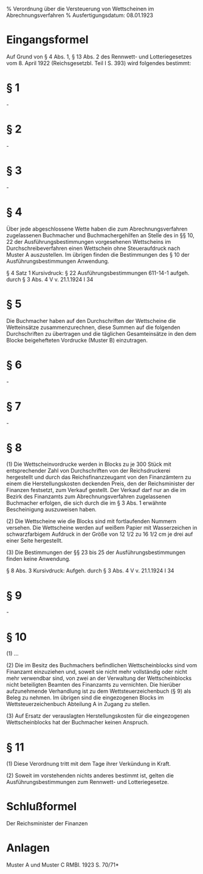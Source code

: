 % Verordnung über die Versteuerung von Wettscheinen im Abrechnungsverfahren
% Ausfertigungsdatum: 08.01.1923
 
# Eingangsformel

Auf Grund von § 4 Abs. 1, § 13 Abs. 2 des Rennwett- und Lotteriegesetzes vom 8. April 1922 (Reichsgesetzbl. Teil I S. 393) wird folgendes bestimmt:

# § 1

\-

# § 2

\-

# § 3

\-

# § 4

Über jede abgeschlossene Wette haben die zum Abrechnungsverfahren zugelassenen Buchmacher und Buchmachergehilfen an Stelle des in §§ 10, 22 der Ausführungsbestimmungen vorgesehenen Wettscheins im Durchschreibeverfahren einen Wettschein ohne Steueraufdruck nach Muster A auszustellen. Im übrigen finden die Bestimmungen des § 10 der Ausführungsbestimmungen Anwendung.

§ 4 Satz 1 Kursivdruck: § 22 Ausführungsbestimmungen 611-14-1 aufgeh. durch § 3 Abs. 4 V v. 21.1.1924 I 34

# § 5

Die Buchmacher haben auf den Durchschriften der Wettscheine die Wetteinsätze zusammenzurechnen, diese Summen auf die folgenden Durchschriften zu übertragen und die täglichen Gesamteinsätze in den dem Blocke beigehefteten Vordrucke (Muster B) einzutragen.

# § 6

\-

# § 7

\-

# § 8

(1) Die Wettscheinvordrucke werden in Blocks zu je 300 Stück mit entsprechender Zahl von Durchschriften von der Reichsdruckerei hergestellt und durch das Reichsfinanzzeugamt von den Finanzämtern zu einem die Herstellungskosten deckenden Preis, den der Reichsminister der Finanzen festsetzt, zum Verkauf gestellt. Der Verkauf darf nur an die im Bezirk des Finanzamts zum Abrechnungsverfahren zugelassenen Buchmacher erfolgen, die sich durch die im § 3 Abs. 1 erwähnte Bescheinigung auszuweisen haben.

(2) Die Wettscheine wie die Blocks sind mit fortlaufenden Nummern versehen. Die Wettscheine werden auf weißem Papier mit Wasserzeichen in schwarzfarbigem Aufdruck in der Größe von 12 1/2 zu 16 1/2 cm je drei auf einer Seite hergestellt.

(3) Die Bestimmungen der §§ 23 bis 25 der Ausführungsbestimmungen finden keine Anwendung.

§ 8 Abs. 3 Kursivdruck: Aufgeh. durch § 3 Abs. 4 V v. 21.1.1924 I 34

# § 9

\-

# § 10

(1) ...

(2) Die im Besitz des Buchmachers befindlichen Wettscheinblocks sind vom Finanzamt einzuziehen und, soweit sie nicht mehr vollständig oder nicht mehr verwendbar sind, von zwei an der Verwaltung der Wettscheinblocks nicht beteiligten Beamten des Finanzamts zu vernichten. Die hierüber aufzunehmende Verhandlung ist zu dem Wettsteuerzeichenbuch (§ 9) als Beleg zu nehmen. Im übrigen sind die eingezogenen Blocks im Wettsteuerzeichenbuch Abteilung A in Zugang zu stellen.

(3) Auf Ersatz der verauslagten Herstellungskosten für die eingezogenen Wettscheinblocks hat der Buchmacher keinen Anspruch.

# § 11

(1) Diese Verordnung tritt mit dem Tage ihrer Verkündung in Kraft.

(2) Soweit im vorstehenden nichts anderes bestimmt ist, gelten die Ausführungsbestimmungen zum Rennwett- und Lotteriegesetze.

# Schlußformel

Der Reichsminister der Finanzen

# Anlagen

Muster A und Muster C RMBl. 1923 S. 70/71\*
